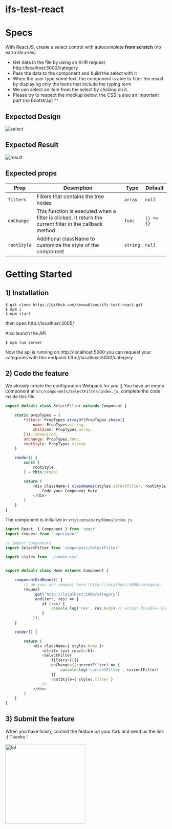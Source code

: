 # ifs-test-react


# Specs

With ReactJS, create a select control with autocomplete **from scratch** (no extra libraries)

* Get data in the file by using an XHR request http://localhost:5000/category
* Pass the data to the component and build the select with it
* When the user type some text, the component is able to filter the result by displaying only the items that include the typing term
* We can select an item from the select by clicking on it.
* Please try to respect the mockup below, the CSS is also an important part (no bootstrap) ^^

## Expected Design
<img src="https://raw.githubusercontent.com/devaublanc/ifs-test-react/master/select.png" alt="select">

## Expected Result
<img src="https://raw.githubusercontent.com/devaublanc/ifs-test-react/master/result.gif" alt="result">

## Expected props

Prop | Description | Type | Default
---- | ----------- | ------- | -------
`filters` | Filters that contains the tree nodes | `array` | `null`
`onChange` | This function is executed when a filter is clicked. It return the current filter in the callback method | `func` | `() => {}`
`rootStyle` | Additional className to customize the style of the component | `string` | `null`


# Getting Started


## 1) Installation

```
$ git clone https://github.com/devaublanc/ifs-test-react.git
$ npm i
$ npm start
```

then open http://localhost:3005/

Also launch the API

```
$ npm run server
```

Now the api is running on http://localhost:5000 you can request your categories with this endpoint http://localhost:5000/category


## 2) Code the feature

We already create the configuration Webpack for you ;)
You have an empty component at `src/components/SelectFilter/index.js`, complete the code inside this file.

```javascript
export default class SelectFilter extends Component {

    static propTypes = {
        filters: PropTypes.arrayOf(PropTypes.shape({
            name: PropTypes.string,
            children: PropTypes.array,
        })).isRequired,
        onChange: PropTypes.func,
        rootStyle: PropTypes.string
    }

    render() {
        const {
            rootStyle
        } = this.props;

        return (
            <div className={ classNames(styles.selectfilter, rootStyle)}>
                Code your Component here
            </div>
        )
    }
}
```

The component is initialize in `src/containers/Home/index.js`

```javascript
import React, { Component } from 'react'
import request from 'superagent'

// import components
import SelectFilter from 'components/SelectFilter'

import styles from './index.css'


export default class Home extends Component {

    componentDidMount() {
        // do your xhr request here (http://localhost:5000/category)
        request
            .get('http://localhost:5000/category')
            .end((err, res) => {
                if (res) {
                    console.log('res', res.body) // eslint-disable-line
                }
            });
    }

    render() {

        return (
            <div className={ styles.home }>
                <h1>ifs test react</h1>
                <SelectFilter
                    filters={[]}
                    onChange={(currentFilter) => {
                        console.log('currentFilter', currentFilter)
                    }}
                    rootStyle={ styles.filter }
                />
            </div>
        )
    }
}
```

## 3) Submit the feature

When you have finish, commit the feature on your fork and send us the link :) Thanks !

<img src="http://ljdchost.com/ODSWaAt.gif" alt="lol" width="250">
